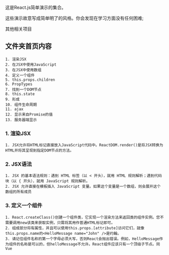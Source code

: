 这是React.js简单演示的集合。

这些演示故意写成简单明了的风格。你会发现在学习方面没有任何困难;

其他相关项目


##  文件夹首页内容  ##

    1. 渲染JSX
    2. 在JSX中使用JavaScript
    3. 在JSX中使用数组
    4. 定义一个组件
    5. this.props.children
    6. PropTypes
    7. 找到一个DOM节点
    8. this.state
    9. 形成
    10. 组件生命周期
    11. ajax
    12. 显示来自Promise的值
    13. 服务器端显示


### 1. 渲染JSX ###

    1. JSX允许将HTML标记直接放入JavaScript代码中。ReactDOM.render()是将JSX转换为HTML并将其呈现到指定DOM节点的方法。

### 2. JSX语法 ###

    1. JSX 的基本语法规则：遇到 HTML 标签（以 < 开头），就用 HTML 规则解析；遇到代码块（以 { 开头），就用 JavaScript 规则解析。
    2. JSX 允许直接在模板插入 JavaScript 变量。如果这个变量是一个数组，则会展开这个数组的所有成员

### 3. 定义一个组件 ###

    1. React.createClass()创建一个组件类，它实现一个渲染方法来返回类的组件实例。您不需要调用new该类来获取实例，只需将其用作普通HTML标记即可。
    2. 组成部分将有属性，并且可以使用this.props.[attribute]访问它们，就像this.props.name的<HelloMessage name="John" />是约翰。
    3. 请记住组件名称的第一个字母必须大写，否则React会抛出错误。例如，HelloMessage作为组件的名称是可以的，但helloMessage不允许。React组件应该只有一个顶级子节点。同Vue